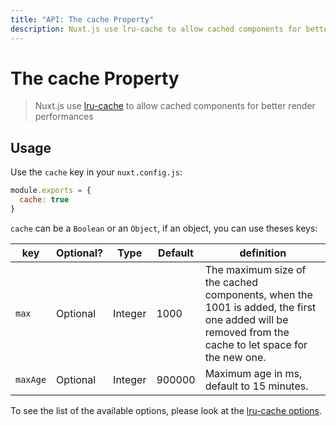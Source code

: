 ```yaml
---
title: "API: The cache Property"
description: Nuxt.js use lru-cache to allow cached components for better render performances
---
```


# The cache Property

> Nuxt.js use [lru-cache](https://github.com/isaacs/node-lru-cache) to allow cached components for better render performances

## Usage

Use the `cache` key in your `nuxt.config.js`:
```js
module.exports = {
  cache: true
}
```

`cache` can be a `Boolean` or an `Object`, if an object, you can use theses keys:

| key  | Optional? | Type | Default | definition |
|------|------------|-----|---------|------------|
| `max` | Optional | Integer | 1000 | The maximum size of the cached components, when the 1001 is added, the first one added will be removed from the cache to let space for the new one. |
| `maxAge` | Optional | Integer | 900000 | Maximum age in ms, default to 15 minutes. |

To see the list of the available options, please look at the [lru-cache options](https://github.com/isaacs/node-lru-cache#options).
